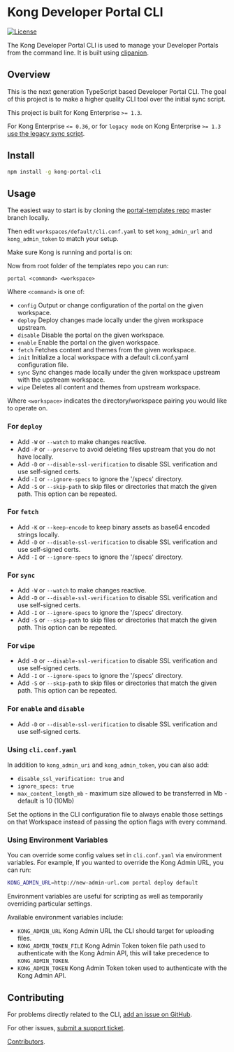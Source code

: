 # Kong Developer Portal CLI

[![License](https://img.shields.io/github/license/kong/kong-portal-cli.svg)][cli-license]

The Kong Developer Portal CLI is used to manage your Developer Portals from the
command line. It is built using [clipanion][clipanion].

## Overview

This is the next generation TypeScript based Developer Portal CLI. The goal of
this project is to make a higher quality CLI tool over the initial sync script.

This project is built for Kong Enterprise `>= 1.3`.

For Kong Enterprise `<= 0.36`, or for `legacy mode` on Kong Enterprise `>= 1.3` [use the legacy sync script][sync-script].

## Install

```sh
npm install -g kong-portal-cli
```

## Usage

The easiest way to start is by cloning the [portal-templates repo][templates] master branch locally.

Then edit `workspaces/default/cli.conf.yaml` to set `kong_admin_url` and `kong_admin_token` to match your setup.

Make sure Kong is running and portal is on:

Now from root folder of the templates repo you can run:

```portal <command> <workspace>```

Where `<command>` is one of:

- `config`    Output or change configuration of the portal on the given workspace.
- `deploy`    Deploy changes made locally under the given workspace upstream.
- `disable`   Disable the portal on the given workspace.
- `enable`    Enable the portal on the given workspace.
- `fetch`     Fetches content and themes from the given workspace.
- `init`      Initialize a local workspace with a default cli.conf.yaml configuration file.
- `sync`      Sync changes made locally under the given workspace upstream with the upstream workspace.
- `wipe`      Deletes all content and themes from upstream workspace.

Where `<workspace>` indicates the directory/workspace pairing you would like to operate on.

### For `deploy`

- Add `-W` or `--watch` to make changes reactive.
- Add `-P` or `--preserve` to avoid deleting files upstream that you do not have locally.
- Add `-D` or `--disable-ssl-verification` to disable SSL verification and use self-signed certs.
- Add `-I` or `--ignore-specs` to ignore the '/specs' directory.
- Add `-S` or `--skip-path` to skip files or directories that match the given path. This option can be repeated.

### For `fetch`

- Add `-K` or `--keep-encode` to keep binary assets as base64 encoded strings locally.
- Add `-D` or `--disable-ssl-verification` to disable SSL verification and use self-signed certs.
- Add `-I` or `--ignore-specs` to ignore the '/specs' directory.

### For `sync`

- Add `-W` or `--watch` to make changes reactive.
- Add `-D` or `--disable-ssl-verification` to disable SSL verification and use self-signed certs.
- Add `-I` or `--ignore-specs` to ignore the '/specs' directory.
- Add `-S` or `--skip-path` to skip files or directories that match the given path. This option can be repeated.

### For `wipe`

- Add `-D` or `--disable-ssl-verification` to disable SSL verification and use self-signed certs.
- Add `-I` or `--ignore-specs` to ignore the '/specs' directory.
- Add `-S` or `--skip-path` to skip files or directories that match the given path. This option can be repeated.

### For `enable` and `disable`

- Add `-D` or `--disable-ssl-verification` to disable SSL verification and use self-signed certs.

### Using `cli.conf.yaml`

In addition to `kong_admin_uri` and `kong_admin_token`, you can also add:

- `disable_ssl_verification: true` and
- `ignore_specs: true`
- `max_content_length_mb` - maximum size allowed to be transferred in Mb - default is 10 (10Mb)

Set the options in the CLI configuration file to always enable those settings on that Workspace instead of passing the option flags with every command.

### Using Environment Variables

You can override some config values set in `cli.conf.yaml` via environment variables.  For example, If you wanted to override the Kong Admin URL, you can run:

```sh
KONG_ADMIN_URL=http://new-admin-url.com portal deploy default
```

Environment variables are useful for scripting as well as temporarily overriding particular settings.

Available environment variables include:

- `KONG_ADMIN_URL` Kong Admin URL the CLI should target for uploading files.
- `KONG_ADMIN_TOKEN_FILE` Kong Admin Token token file path used to authenticate with the Kong Admin API, this will take precedence to `KONG_ADMIN_TOKEN`.
- `KONG_ADMIN_TOKEN` Kong Admin Token token used to authenticate with the Kong Admin API.

## Contributing

For problems directly related to the CLI, [add an issue on GitHub][cli-support].

For other issues, [submit a support ticket][kong-support].

[Contributors][cli-contributors].

[clipanion]: https://github.com/arcanis/clipanion
[sync-script]: https://github.com/Kong/kong-portal-templates/blob/81382f2c7887cf57bb040a6af5ca716b83cc74f3/bin/sync.js
[cli-support]: https://github.com/Kong/kong-portal-cli/issues/new
[cli-license]: https://github.com/Kong/kong-portal-cli/blob/master/LICENSE
[cli-contributors]: (https://github.com/Kong/kong-portal-cli/contributors)
[kong-support]: https://support.konghq.com/support/s/
[templates]: https://github.com/Kong/kong-portal-templates
